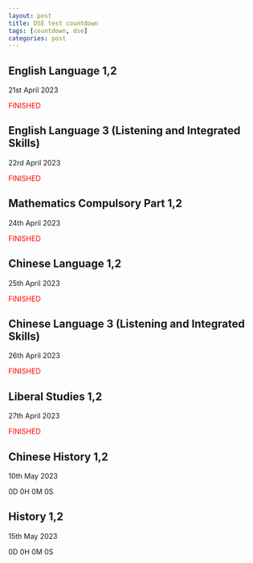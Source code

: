 ```yaml
---
layout: post
title: DSE test countdown 
tags: [countdown, dse]
categories: post
---
```


<html>
    <body>
    <script type="text/javascript">
        function changeTime(date, name) {
            var c = new Date(date).getTime();
            var delay = setInterval(function(){
                var n = new Date().getTime();
                var r = c - n;
                var d = Math.floor(r / (1000 * 60 * 60 * 24));
                var h = Math.floor((r % (1000 * 60 * 60 * 24)) / (1000 * 60 * 60));
                var m = Math.floor((r % (1000 * 60 * 60)) / (1000 * 60));
                var s = Math.floor((r % (1000 * 60)) / 1000);
                document.getElementById(name).innerHTML = d + "D " + h + "H " + m + "M " + s + "S"
            },1000)
        }
        changeTime("May 10, 2023 08:30:00","zs");
        changeTime("May 15, 2023 08:30:00","ss");
    </script>
    <h2>English Language 1,2</h2>
    <p>21st April 2023</p>
    <p style="color:red">FINISHED</p>
    <h2>English Language 3 (Listening and Integrated Skills)</h2>
    <p>22rd April 2023
    <p style="color:red">FINISHED</p>
    <h2>Mathematics Compulsory Part 1,2</h2>
    <p>24th April 2023</p>
    <p style="color:red">FINISHED</p>
    <h2>Chinese Language 1,2</h2>
    <p>25th April 2023</p>
    <p style="color:red">FINISHED</p>
    <h2>Chinese Language 3 (Listening and Integrated Skills)</h2>
    <p>26th April 2023</p>
    <p style="color:red">FINISHED</p>
    <h2>Liberal Studies 1,2</h2>
    <p>27th April 2023</p>
    <p style="color:red">FINISHED</p>
    <h2>Chinese History 1,2</h2>
    <p>10th May 2023</p>
    <p id="zs">0D 0H 0M 0S</p>
    <h2>History 1,2</h2>
    <p>15th May 2023</p>
    <p id="ss">0D 0H 0M 0S</p>
